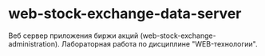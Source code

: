 # web-stock-exchange-data-server

Веб сервер приложения биржи акций (web-stock-exchange-administration). Лабораторная работа по дисциплине "WEB-технологии".
